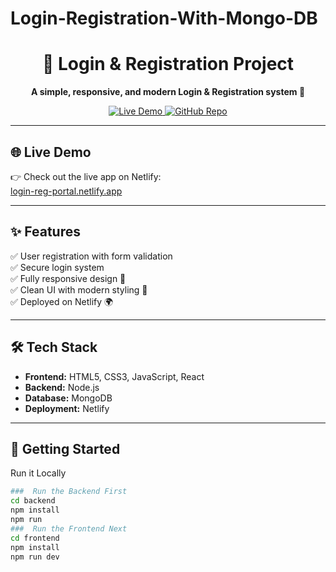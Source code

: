 # Login-Registration-With-Mongo-DB
<h1 align="center">🔐 Login & Registration Project</h1>  

<p align="center">
  <b>A simple, responsive, and modern Login & Registration system 🚀</b>
</p>  

<p align="center">
  <a href="https://login-reg-portal.netlify.app/" target="_blank">
    <img src="https://img.shields.io/badge/Live-Demo-green?style=for-the-badge&logo=netlify" alt="Live Demo" />
  </a>
  <a href="https://github.com/deyjibo/Login-Registration-With-Mongo-DB">
    <img src="https://img.shields.io/badge/GitHub-Repo-black?style=for-the-badge&logo=github" alt="GitHub Repo" />
  </a>
</p> 

---

## 🌐 Live Demo  
👉 Check out the live app on Netlify:  
[login-reg-portal.netlify.app](https://login-reg-portal.netlify.app)

---

## ✨ Features  
✅ User registration with form validation  
✅ Secure login system  
✅ Fully responsive design 📱  
✅ Clean UI with modern styling 🎨  
✅ Deployed on Netlify 🌍  

---

## 🛠️ Tech Stack  
- **Frontend:** HTML5, CSS3, JavaScript, React 
- **Backend:** Node.js
- **Database:** MongoDB  
- **Deployment:** Netlify  


---

## 🚀 Getting Started  

Run it Locally 
```bash
###  Run the Backend First
cd backend
npm install
npm run
###  Run the Frontend Next
cd frontend
npm install
npm run dev


